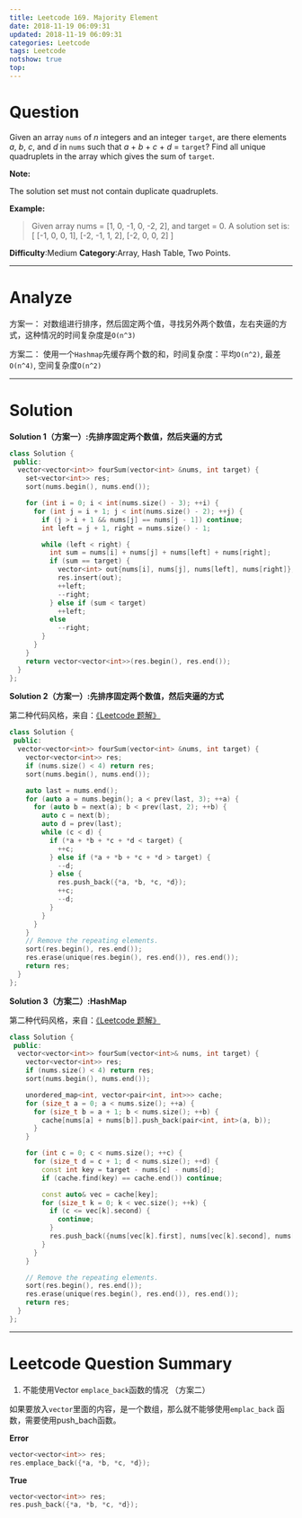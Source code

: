 ```yaml
---
title: Leetcode 169. Majority Element
date: 2018-11-19 06:09:31
updated: 2018-11-19 06:09:31
categories: Leetcode
tags: Leetcode
notshow: true
top:
---
```


# Question

Given an array  `nums`  of  _n_  integers and an integer  `target`, are there elements  _a_,  _b_,  _c_, and  _d_  in  `nums`  such that  _a_  +  _b_  +  _c_  +  _d_  =  `target`? Find all unique quadruplets in the array which gives the sum of  `target`.

**Note:**

The solution set must not contain duplicate quadruplets.

**Example:**

> Given array nums = [1, 0, -1, 0, -2, 2], and target = 0.
> A solution set is:
> [
>  [-1,  0, 0, 1],
>  [-2, -1, 1, 2],
>  [-2,  0, 0, 2]
> ]

**Difficulty**:Medium
**Category**:Array, Hash Table, Two Points.

<!-- more -->

------------

# Analyze

方案一： 对数组进行排序，然后固定两个值，寻找另外两个数值，左右夹逼的方式，这种情况的时间复杂度是`O(n^3)`

方案二： 使用一个`Hashmap`先缓存两个数的和，时间复杂度：平均`O(n^2)`, 最差`O(n^4)`, 空间复杂度`O(n^2)`

------------

# Solution

**Solution 1（方案一）:先排序固定两个数值，然后夹逼的方式**

```cpp
class Solution {
 public:
  vector<vector<int>> fourSum(vector<int> &nums, int target) {
    set<vector<int>> res;
    sort(nums.begin(), nums.end());

    for (int i = 0; i < int(nums.size() - 3); ++i) {
      for (int j = i + 1; j < int(nums.size() - 2); ++j) {
        if (j > i + 1 && nums[j] == nums[j - 1]) continue;
        int left = j + 1, right = nums.size() - 1;

        while (left < right) {
          int sum = nums[i] + nums[j] + nums[left] + nums[right];
          if (sum == target) {
            vector<int> out{nums[i], nums[j], nums[left], nums[right]};
            res.insert(out);
            ++left;
            --right;
          } else if (sum < target)
            ++left;
          else
            --right;
        }
      }
    }
    return vector<vector<int>>(res.begin(), res.end());
  }
};
```

**Solution 2（方案一）:先排序固定两个数值，然后夹逼的方式**

第二种代码风格，来自：[《Leetcode 题解》](https://github.com/soulmachine/leetcode)

```cpp
class Solution {
 public:
  vector<vector<int>> fourSum(vector<int> &nums, int target) {
    vector<vector<int>> res;
    if (nums.size() < 4) return res;
    sort(nums.begin(), nums.end());

    auto last = nums.end();
    for (auto a = nums.begin(); a < prev(last, 3); ++a) {
      for (auto b = next(a); b < prev(last, 2); ++b) {
        auto c = next(b);
        auto d = prev(last);
        while (c < d) {
          if (*a + *b + *c + *d < target) {
            ++c;
          } else if (*a + *b + *c + *d > target) {
            --d;
          } else {
            res.push_back({*a, *b, *c, *d});
            ++c;
            --d;
          }
        }
      }
    }
    // Remove the repeating elements.
    sort(res.begin(), res.end());
    res.erase(unique(res.begin(), res.end()), res.end());
    return res;
  }
};
```

**Solution 3（方案二）:HashMap**

第二种代码风格，来自：[《Leetcode 题解》](https://github.com/soulmachine/leetcode)

```cpp
class Solution {
 public:
  vector<vector<int>> fourSum(vector<int>& nums, int target) {
    vector<vector<int>> res;
    if (nums.size() < 4) return res;
    sort(nums.begin(), nums.end());

    unordered_map<int, vector<pair<int, int>>> cache;
    for (size_t a = 0; a < nums.size(); ++a) {
      for (size_t b = a + 1; b < nums.size(); ++b) {
        cache[nums[a] + nums[b]].push_back(pair<int, int>(a, b));
      }
    }

    for (int c = 0; c < nums.size(); ++c) {
      for (size_t d = c + 1; d < nums.size(); ++d) {
        const int key = target - nums[c] - nums[d];
        if (cache.find(key) == cache.end()) continue;

        const auto& vec = cache[key];
        for (size_t k = 0; k < vec.size(); ++k) {
          if (c <= vec[k].second) {
            continue;
          }
          res.push_back({nums[vec[k].first], nums[vec[k].second], nums[c], nums[d]});
        }
      }
    }

    // Remove the repeating elements.
    sort(res.begin(), res.end());
    res.erase(unique(res.begin(), res.end()), res.end());
    return res;
  }
};
```

------------

# Leetcode Question Summary

1. 不能使用Vector `emplace_back`函数的情况 （方案二）

如果要放入`vector`里面的内容，是一个数组，那么就不能够使用`emplac_back` 函数，需要使用push_bach函数。

**Error**

```cpp
vector<vector<int>> res;
res.emplace_back({*a, *b, *c, *d});
```

**True**

```cpp
vector<vector<int>> res;
res.push_back({*a, *b, *c, *d});
```